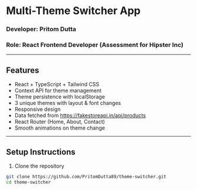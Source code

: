 # Multi-Theme Switcher App

### Developer: Pritom Dutta
### Role: React Frontend Developer (Assessment for Hipster Inc)

---

## Features
- React + TypeScript + Tailwind CSS
- Context API for theme management
- Theme persistence with localStorage
- 3 unique themes with layout & font changes
- Responsive design
- Data fetched from https://fakestoreapi.in/api/products
- React Router (Home, About, Contact)
- Smooth animations on theme change

---

## Setup Instructions

1. Clone the repository
```bash
git clone https://github.com/PritomDutta89/theme-switcher.git
cd theme-switcher
